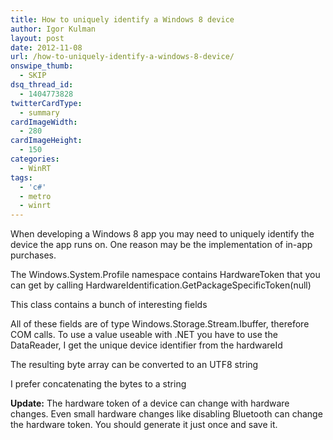 ```yaml
---
title: How to uniquely identify a Windows 8 device
author: Igor Kulman
layout: post
date: 2012-11-08
url: /how-to-uniquely-identify-a-windows-8-device/
onswipe_thumb:
  - SKIP
dsq_thread_id:
  - 1404773828
twitterCardType:
  - summary
cardImageWidth:
  - 280
cardImageHeight:
  - 150
categories:
  - WinRT
tags:
  - 'c#'
  - metro
  - winrt
---
```

When developing a Windows 8 app you may need to uniquely identify the device the app runs on. One reason may be the implementation of in-app purchases.
  
The Windows.System.Profile namespace contains HardwareToken that you can get by calling HardwareIdentification.GetPackageSpecificToken(null)

This class contains a bunch of interesting fields

All of these fields are of type Windows.Storage.Stream.Ibuffer, therefore COM calls. To use a value useable with .NET you have to use the DataReader, I get the unique device identifier from the hardwareId

The resulting byte array can be converted to an UTF8 string

I prefer concatenating the bytes to a string

**Update:** The hardware token of a device can change with hardware changes. Even small hardware changes like disabling Bluetooth can change the hardware token. You should generate it just once and save it.